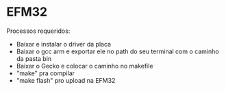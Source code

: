 # EFM32
Processos requeridos:
- Baixar e instalar o driver da placa
- Baixar o gcc arm e exportar ele no path do seu terminal com o caminho da pasta bin
- Baixar o Gecko e colocar o caminho no makefile
- "make" pra compilar
- "make flash" pro upload na EFM32
